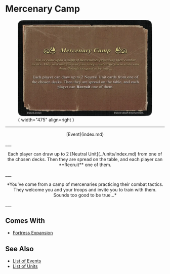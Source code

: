 # Mercenary Camp

<figure markdown="span">

![Mercenary Camp](../assets/events-mercenary_camp.webp){ width="475" align=right }

</figure>

___
<p style="text-align: center;" markdown>[Event](index.md)</p>
___
<p style="text-align: center;" markdown>Each player can draw up to 2 [Neutral Unit](../units/index.md) from one of the chosen decks. Then they are spread on the table, and each player can **Recruit** one of them.</p>
___
<p style="text-align: center;" markdown>*You've come from a camp of mercenaries practicing their combat tactics. They welcome you and your troops and invite you to train with them. Sounds too good to be true...*</p>
___


## Comes With

- [Fortress Expansion](../content.md)


## See Also

- [List of Events](index.md)
- [List of Units](../units/index.md)
